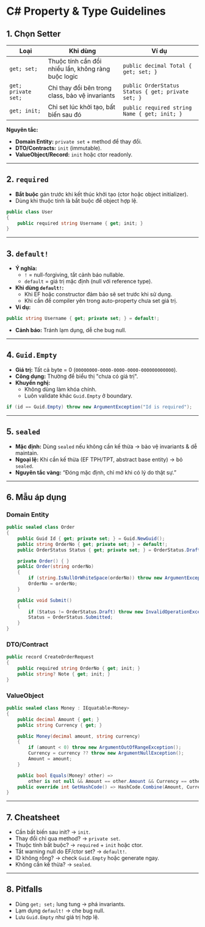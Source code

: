 # C# Property & Type Guidelines

## 1. Chọn Setter
| Loại             | Khi dùng                                           | Ví dụ |
|------------------|---------------------------------------------------|-------|
| `get; set;`      | Thuộc tính cần đổi nhiều lần, không ràng buộc logic| `public decimal Total { get; set; }` |
| `get; private set;` | Chỉ thay đổi bên trong class, bảo vệ invariants | `public OrderStatus Status { get; private set; }` |
| `get; init;`     | Chỉ set lúc khởi tạo, bất biến sau đó              | `public required string Name { get; init; }` |

**Nguyên tắc:**  
- **Domain Entity:** `private set` + method để thay đổi.  
- **DTO/Contracts:** `init` (immutable).  
- **ValueObject/Record:** `init` hoặc ctor readonly.

---

## 2. `required`
- **Bắt buộc** gán trước khi kết thúc khởi tạo (ctor hoặc object initializer).
- Dùng khi thuộc tính là bắt buộc để object hợp lệ.

```csharp
public class User
{
    public required string Username { get; init; }
}
```

---

## 3. `default!`
- **Ý nghĩa:**
  - `!` = null-forgiving, tắt cảnh báo nullable.
  - `default` = giá trị mặc định (null với reference type).
- **Khi dùng `default!`:**
  - Khi EF hoặc constructor đảm bảo sẽ set trước khi sử dụng.
  - Khi cần để compiler yên trong auto-property chưa set giá trị.
- **Ví dụ:**
```csharp
public string Username { get; private set; } = default!;
```
- **Cảnh báo:** Tránh lạm dụng, dễ che bug null.

---

## 4. `Guid.Empty`
- **Giá trị:** Tất cả byte = 0 (`00000000-0000-0000-0000-000000000000`).
- **Công dụng:** Thường để biểu thị "chưa có giá trị".
- **Khuyến nghị:**
  - Không dùng làm khóa chính.
  - Luôn validate khác `Guid.Empty` ở boundary.
```csharp
if (id == Guid.Empty) throw new ArgumentException("Id is required");
```

---

## 5. `sealed`
- **Mặc định:** Dùng `sealed` nếu không cần kế thừa → bảo vệ invariants & dễ maintain.
- **Ngoại lệ:** Khi cần kế thừa (EF TPH/TPT, abstract base entity) → bỏ `sealed`.
- **Nguyên tắc vàng:** “Đóng mặc định, chỉ mở khi có lý do thật sự.”

---

## 6. Mẫu áp dụng

### Domain Entity
```csharp
public sealed class Order
{
    public Guid Id { get; private set; } = Guid.NewGuid();
    public string OrderNo { get; private set; } = default!;
    public OrderStatus Status { get; private set; } = OrderStatus.Draft;

    private Order() { }
    public Order(string orderNo)
    {
        if (string.IsNullOrWhiteSpace(orderNo)) throw new ArgumentException();
        OrderNo = orderNo;
    }

    public void Submit()
    {
        if (Status != OrderStatus.Draft) throw new InvalidOperationException();
        Status = OrderStatus.Submitted;
    }
}
```

### DTO/Contract
```csharp
public record CreateOrderRequest
{
    public required string OrderNo { get; init; }
    public string? Note { get; init; }
}
```

### ValueObject
```csharp
public sealed class Money : IEquatable<Money>
{
    public decimal Amount { get; }
    public string Currency { get; }

    public Money(decimal amount, string currency)
    {
        if (amount < 0) throw new ArgumentOutOfRangeException();
        Currency = currency ?? throw new ArgumentNullException();
        Amount = amount;
    }

    public bool Equals(Money? other) =>
        other is not null && Amount == other.Amount && Currency == other.Currency;
    public override int GetHashCode() => HashCode.Combine(Amount, Currency);
}
```

---

## 7. Cheatsheet
- Cần bất biến sau init? → `init`.
- Thay đổi chỉ qua method? → `private set`.
- Thuộc tính bắt buộc? → `required` + `init` hoặc ctor.
- Tắt warning null do EF/ctor set? → `default!`.
- ID không rỗng? → check `Guid.Empty` hoặc generate ngay.
- Không cần kế thừa? → `sealed`.

---

## 8. Pitfalls
- Dùng `get; set;` lung tung → phá invariants.
- Lạm dụng `default!` → che bug null.
- Lưu `Guid.Empty` như giá trị hợp lệ.
